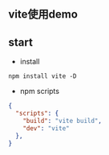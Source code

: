 ## vite使用demo

## start

- install

```shell
npm install vite -D
```

- npm scripts
```json
{
  "scripts": {
    "build": "vite build",
    "dev": "vite"
  },
}
```
